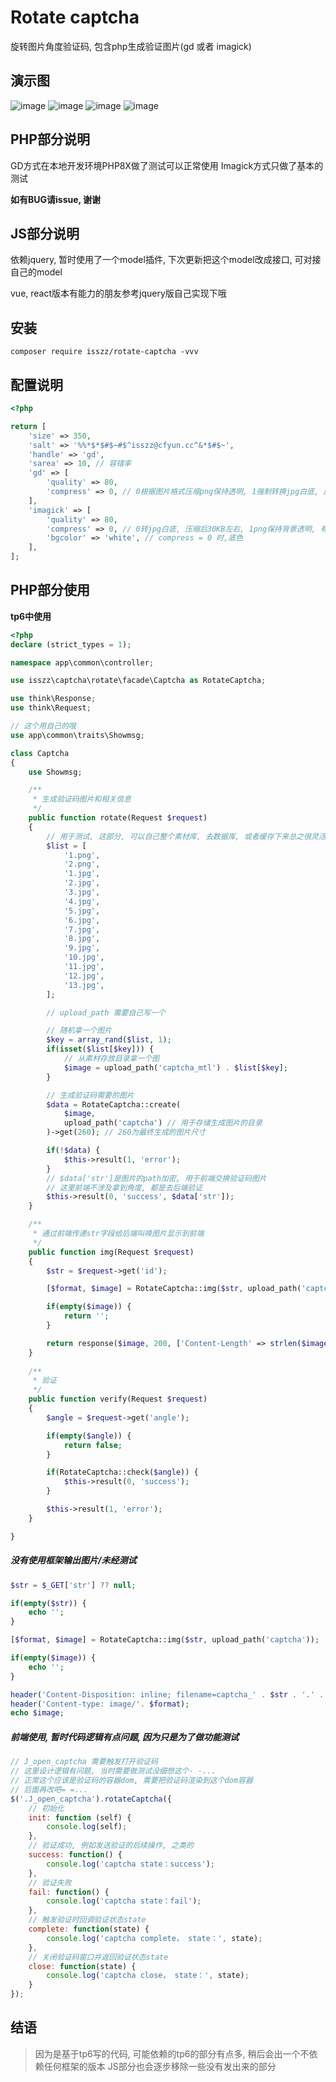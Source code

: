 # Rotate captcha
旋转图片角度验证码, 包含php生成验证图片(gd 或者 imagick)

## 演示图
![image](https://raw.githubusercontent.com/isszz/rotate-captcha/main/demo/1.png)
![image](https://raw.githubusercontent.com/isszz/rotate-captcha/main/demo/2.png)
![image](https://raw.githubusercontent.com/isszz/rotate-captcha/main/demo/3.png)
![image](https://raw.githubusercontent.com/isszz/rotate-captcha/main/demo/4.png)

## PHP部分说明
GD方式在本地开发环境PHP8X做了测试可以正常使用
Imagick方式只做了基本的测试

**如有BUG请issue, 谢谢**

## JS部分说明
依赖jquery, 暂时使用了一个model插件, 下次更新把这个model改成接口, 可对接自己的model

vue, react版本有能力的朋友参考jquery版自己实现下哦

## 安装
```
composer require isszz/rotate-captcha -vvv
```

## 配置说明
```php
<?php

return [
    'size' => 350,
    'salt' => '%%*$*$#$~#$^isszz@cfyun.cc^&*$#$~',
    'handle' => 'gd',
    'sarea' => 10, // 容错率
    'gd' => [
        'quality' => 80,
        'compress' => 0, // 0根据图片格式压缩png保持透明, 1强制转换jpg白底, 压缩后30KB左右
    ],
    'imagick' => [
        'quality' => 80,
        'compress' => 0, // 0转jpg白底, 压缩后30KB左右, 1png保持背景透明, 有损压缩后90KB左右, 2png保持背景透明, 无损压缩只能剪掉几KB
        'bgcolor' => 'white', // compress = 0 时,底色
    ],
];
```
## PHP部分使用

**tp6中使用**

```php
<?php
declare (strict_types = 1);

namespace app\common\controller;

use isszz\captcha\rotate\facade\Captcha as RotateCaptcha;

use think\Response;
use think\Request;

// 这个用自己的哦
use app\common\traits\Showmsg;

class Captcha
{
    use Showmsg;

    /**
     * 生成验证码图片和相关信息
     */
    public function rotate(Request $request)
    {
        // 用于测试, 这部分, 可以自己整个素材库, 去数据库, 或者缓存下来总之很灵活
        $list = [
            '1.png',
            '2.png',
            '1.jpg',
            '2.jpg',
            '3.jpg',
            '4.jpg',
            '5.jpg',
            '6.jpg',
            '7.jpg',
            '8.jpg',
            '9.jpg',
            '10.jpg',
            '11.jpg',
            '12.jpg',
            '13.jpg',
        ];

        // upload_path 需要自己写一个

        // 随机拿一个图片
        $key = array_rand($list, 1);
        if(isset($list[$key])) {
            // 从素材存放目录拿一个图
            $image = upload_path('captcha_mtl') . $list[$key];  
        }

        // 生成验证码需要的图片
        $data = RotateCaptcha::create(
            $image,
            upload_path('captcha') // 用于存储生成图片的目录
        )->get(260); // 260为最终生成的图片尺寸

        if(!$data) {
            $this->result(1, 'error');
        }
        // $data['str']是图片的path加密, 用于前端交换验证码图片
        // 这里前端不涉及拿到角度, 都是去后端验证
        $this->result(0, 'success', $data['str']);
    }

    /**
     * 通过前端传递str字段给后端叫唤图片显示到前端
     */
    public function img(Request $request)
    {
        $str = $request->get('id');

        [$format, $image] = RotateCaptcha::img($str, upload_path('captcha'));

        if(empty($image)) {
            return '';
        }

        return response($image, 200, ['Content-Length' => strlen($image)])->contentType('image/'. trim($format, '.'));
    }
    
    /**
     * 验证
     */
    public function verify(Request $request)
    {
        $angle = $request->get('angle');

        if(empty($angle)) {
            return false;
        }

        if(RotateCaptcha::check($angle)) {
            $this->result(0, 'success');
        }

        $this->result(1, 'error');
    }

}

```
##### 没有使用框架输出图片/未经测试
```php
$str = $_GET['str'] ?? null;

if(empty($str)) {
    echo '';
}

[$format, $image] = RotateCaptcha::img($str, upload_path('captcha'));

if(empty($image)) {
    echo '';
}

header('Content-Disposition: inline; filename=captcha_' . $str . '.' . $format);
header('Content-type: image/'. $format);
echo $image;
```
##### 前端使用, 暂时代码逻辑有点问题, 因为只是为了做功能测试
```javascript
// J_open_captcha 需要触发打开验证码
// 这里设计逻辑有问题, 当时需要做测试没细想这个- -...
// 正常这个应该是验证码的容器dom, 需要把验证码渲染到这个dom容器
// 后面再改吧= =...
$('.J_open_captcha').rotateCaptcha({
    // 初始化
    init: function (self) {
        console.log(self);
    },
    // 验证成功, 例如发送验证的后续操作, 之类的
    success: function() {
        console.log('captcha state：success');
    },
    // 验证失败
    fail: function() {
        console.log('captcha state：fail');
    },
    // 触发验证时回调验证状态state
    complete: function(state) {
        console.log('captcha complete， state：', state);
    },
    // 关闭验证码窗口并返回验证状态state
    close: function(state) {
        console.log('captcha close， state：', state);
    }
});

```

## 结语
> 因为是基于tp6写的代码, 可能依赖的tp6的部分有点多, 稍后会出一个不依赖任何框架的版本
> JS部分也会逐步移除一些没有发出来的部分
> 